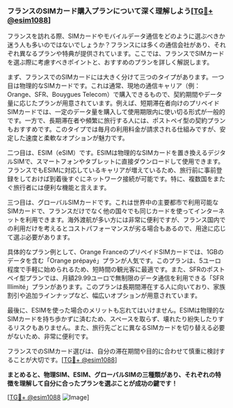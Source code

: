 ### フランスのSIMカード購入プランについて深く理解しよう[[TG💪+ @esim1088](https://t.me/s/esim1088)]

フランスを訪れる際、SIMカードやモバイルデータ通信をどのように選ぶべきか迷う人も多いのではないでしょうか？フランスには多くの通信会社があり、それぞれ異なるプランや特典が提供されています。ここでは、フランスでSIMカードを選ぶ際に考慮すべきポイントと、おすすめのプランを詳しく解説します。

まず、フランスでのSIMカードには大きく分けて三つのタイプがあります。一つ目は物理的なSIMカードです。これは通常、現地の通信キャリア（例：Orange、SFR、Bouygues Telecom）で購入できるもので、契約期間やデータ量に応じたプランが用意されています。例えば、短期滞在者向けのプリペイドSIMカードでは、一定のデータ量を購入して使用期限内に使い切る形式が一般的です。一方で、長期滞在者や頻繁に旅行する人には、ポストペイ型の契約プランもおすすめです。このタイプでは毎月の利用料金が請求される仕組みですが、安定した速度と柔軟なオプションが魅力です。

二つ目は、ESIM（eSIM）です。ESIMは物理的なSIMカードを置き換えるデジタルSIMで、スマートフォンやタブレットに直接ダウンロードして使用できます。フランスでもESIMに対応しているキャリアが増えているため、旅行前に事前登録をしておけば到着後すぐにネットワーク接続が可能です。特に、複数国をまたぐ旅行者には便利な機能と言えます。

三つ目は、グローバルSIMカードです。これは世界中の主要都市で利用可能なSIMカードで、フランスだけでなく他の国々でも同じカードを使ってインターネットを利用できます。海外渡航が多い方には非常に便利ですが、フランス国内での利用だけを考えるとコストパフォーマンスが劣る場合もあるので、用途に応じて選ぶ必要があります。

具体的なプラン例として、Orange FranceのプリペイドSIMカードでは、1GBのデータを含む「Orange prépayé」プランが人気です。このプランは、5ユーロ程度で手軽に始められるため、短時間の観光客に最適です。また、SFRのポストペイ型プランでは、月額29.99ユーロで無制限のデータ通信を利用できる「SFR Illimité」プランがあります。このプランは長期間滞在する人に向いており、家族割引や追加ラインナップなど、幅広いオプションが用意されています。

最後に、ESIMを使った場合のメリットも忘れてはいけません。ESIMは物理的なSIMカードを持ち歩かずに済むため、スペースを取らず、壊れたり紛失したりするリスクもありません。また、旅行先ごとに異なるSIMカードを切り替える必要がないため、非常に便利です。

フランスでのSIMカード選びは、自分の滞在期間や目的に合わせて慎重に検討することが大切です。[[TG💪+ @esim1088](https://t.me/s/esim1088)]

**まとめると、物理SIM、ESIM、グローバルSIMの三種類があり、それぞれの特徴を理解して自分に合ったプランを選ぶことが成功の鍵です！**

[[TG💪+ @esim1088](https://t.me/s/esim1088) ![Image](https://i.postimg.cc/Y0z9fWf4/image.png)]